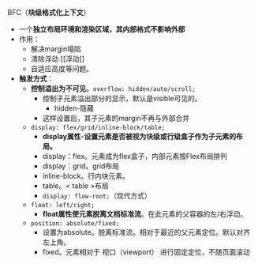 
BFC（**块级格式化上下文**）
- 一个**独立布局环境和渲染区域，其内部格式不影响外部**
- 作用：
	- 解决margin塌陷
	- 清除浮动 [[浮动]]
	- 自适应高度等问题。
- **触发方式**：
	- **控制溢出为不可见**。`overflow: hidden/auto/scroll;`
		- 控制子元素溢出部分的显示，默认是visible可见的。
			- hidden-隐藏
		- 这样设置后，其子元素的margin不再与外部合并
	- `display: flex/grid/inline-block/table;`
		- **display属性-设置元素是否被视为块级或行级盒子作为子元素的布局。**
		- display：flex。元素成为flex盒子，内部元素按Flex布局排列
		- display：grid。grid布局
		- inline-block。行内块元素。
		- table。< table >布局
		- `display: flow-root;`（现代方式）
	- `float: left/right;`
		- **float属性使元素脱离文档标准流**。在此元素的父容器的左/右浮动。
	- `position: absolute/fixed;`
		- 设置为absolute。脱离标准流。相对于最近的父元素定位。默认对齐左上角。
		- fixed。元素相对于 视口（viewport） 进行固定定位，不随页面滚动